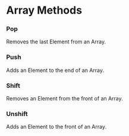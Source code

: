 # Array Methods

### Pop

Removes the last Element from an Array.

### Push

Adds an Element to the end of an Array.

### Shift

Removes an Element from the front of an Array.

### Unshift

Adds an Element to the front of an Array.
